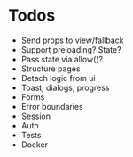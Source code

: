 # Todos

- Send props to view/fallback
- Support preloading? State?
- Pass state via allow()?
- Structure pages
- Detach logic from ui
- Toast, dialogs, progress
- Forms
- Error boundaries
- Session
- Auth
- Tests
- Docker
